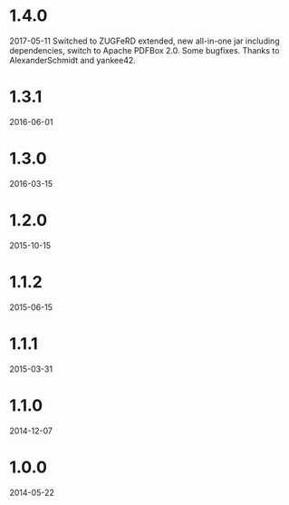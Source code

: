 1.4.0
=====
2017-05-11
Switched to ZUGFeRD extended, new all-in-one jar including dependencies, 
switch to Apache PDFBox 2.0. Some bugfixes. 
Thanks to AlexanderSchmidt and yankee42. 

1.3.1
=====
2016-06-01
 
1.3.0
=====
2016-03-15

1.2.0
=====
2015-10-15

1.1.2
=====
2015-06-15

1.1.1
=====
2015-03-31

1.1.0
=====
2014-12-07

1.0.0
=====
2014-05-22